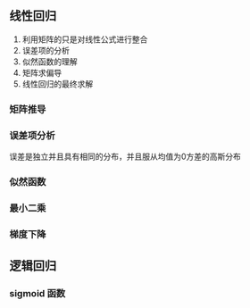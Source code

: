 ## 线性回归
1. 利用矩阵的只是对线性公式进行整合
2. 误差项的分析
3. 似然函数的理解
4. 矩阵求偏导
5. 线性回归的最终求解

### 矩阵推导
### 误差项分析
误差是独立并且具有相同的分布，并且服从均值为0方差的高斯分布
### 似然函数
### 最小二乘
### 梯度下降

## 逻辑回归
### sigmoid 函数



